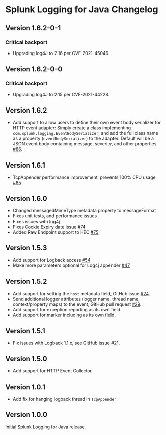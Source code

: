 # Splunk Logging for Java Changelog

## Version 1.6.2-0-1

### Critical backport
*  Upgrading log4J to 2.16 per CVE-2021-45046.

## Version 1.6.2-0-0

### Critical backport
*  Upgrading log4J to 2.15 per CVE-2021-44228.

## Version 1.6.2

*  Add support to allow users to define their own event body serializer for HTTP event adapter: Simply create a class implementing `com.splunk.logging.EventBodySerializer`, 
and add the full class name as a property (`eventBodySerializer`) to the adapter. 
Default will be a JSON event body containing message, severity, and other properties. [#86](https://github.com/splunk/splunk-library-javalogging/pull/86).

## Version 1.6.1

* TcpAppender performance improvement, prevents 100% CPU usage [#85](https://github.com/splunk/splunk-library-javalogging/pull/85).

## Version 1.6.0
* Changed messagedMimeType metadata property to messageFormat
* Fixes unit tests, and performance issues
* Fixes issues with log4j
* Fixes Cookie Expiry date issue [#74](https://github.com/splunk/splunk-library-javalogging/pull/74)
* Added Raw Endpoint support to HEC [#75](https://github.com/splunk/splunk-library-javalogging/pull/75)

## Version 1.5.3
* Add support for Logback access [#54](https://github.com/splunk/splunk-library-javalogging/issues/54)
* Make more parameters optional for Log4j appender [#47](https://github.com/splunk/splunk-library-javalogging/issues/47)

## Version 1.5.2

* Add support for setting the `host` metadata field, GitHub issue [#24](https://github.com/splunk/splunk-library-javalogging/issues/24).
* Send additional logger attributes (logger name, thread name, context/property maps) to the event, GitHub pull request [#29](https://github.com/splunk/splunk-library-javalogging/pull/29).
* Add support for exception reporting as its own field.
* Add support for marker including as its own field.

## Version 1.5.1

* Fix issues with Logback 1.1.x, see GitHub issue [#21](https://github.com/splunk/splunk-library-javalogging/issues/21).

## Version 1.5.0

* Add support for HTTP Event Collector.

## Version 1.0.1

* Add fix for hanging logback thread in `TcpAppender`.

## Version 1.0.0

Initial Splunk Logging for Java release.
